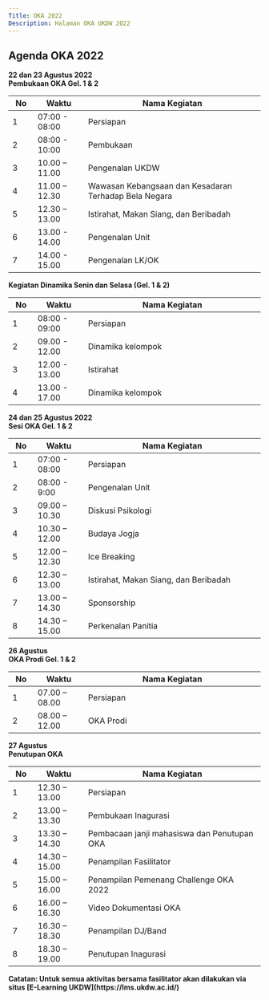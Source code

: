 ```yaml
---
Title: OKA 2022
Description: Halaman OKA UKDW 2022
---
```


## Agenda OKA 2022
<strong>22 dan 23 Agustus 2022<br/>
Pembukaan OKA Gel. 1 &amp; 2</strong><br/>
<table style="width: 100%; max-width: 40em;">
    <thead>
        <tr>
            <th style="width: 10%;">No</th>
            <th style="width: 20%;">Waktu</th>
            <th style="width: 70%;">Nama Kegiatan</th>
        </tr>
    </thead>
    <tbody>
        <tr>
            <td>1</td>
            <td>07:00 - 08:00</td>
            <td>Persiapan</td>
        </tr>
        <tr>
            <td>2</td>
            <td>08:00 - 10:00</td>
            <td>Pembukaan</td>
        </tr>
        <tr>
            <td>3</td>
            <td>10.00 – 11.00</td>
            <td>Pengenalan UKDW</td>
        </tr>
        <tr>
            <td>4</td>
            <td>11.00 – 12.30</td>
            <td>Wawasan Kebangsaan dan Kesadaran Terhadap Bela Negara</td>
        </tr>
        <tr>
            <td>5</td>
            <td>12.30 – 13.00</td>
            <td>Istirahat, Makan Siang, dan Beribadah</td>
        </tr>
        <tr>
            <td>6</td>
            <td>13.00 - 14.00</td>
            <td>Pengenalan Unit</td>
        </tr>
        <tr>
            <td>7</td>
            <td>14.00 - 15.00</td>
            <td>Pengenalan LK/OK</td>
        </tr>
    </tbody>
</table>

<strong>Kegiatan Dinamika Senin dan Selasa (Gel. 1 &amp; 2)<br/>
<table style="width: 100%; max-width: 40em;">
    <thead>
        <tr>
            <th style="width: 10%;">No</th>
            <th style="width: 20%;">Waktu</th>
            <th style="width: 70%;">Nama Kegiatan</th>
        </tr>
    </thead>
    <tbody>
        <tr>
            <td>1</td>
            <td>08:00 - 09:00</td>
            <td>Persiapan</td>
        </tr>
        <tr>
            <td>2</td>
            <td>09.00 - 12.00</td>
            <td>Dinamika kelompok</td>
        </tr>
        <tr>
            <td>3</td>
            <td>12.00 - 13.00</td>
            <td>Istirahat</td>
        </tr>
        <tr>
            <td>4</td>
            <td>13.00 - 17.00</td>
            <td>Dinamika kelompok</td>
        </tr>
    </tbody>
</table>

<strong>24 dan 25 Agustus 2022<br/>
Sesi OKA Gel. 1 &amp; 2</strong><br/>
<table style="width: 100%; max-width: 40em;">
    <thead>
        <tr>
            <th style="width: 10%;">No</th>
            <th style="width: 20%;">Waktu</th>
            <th style="width: 70%;">Nama Kegiatan</th>
        </tr>
    </thead>
    <tbody>
        <tr>
            <td>1</td>
            <td>07:00 - 08:00</td>
            <td>Persiapan</td>
        </tr>
        <tr>
            <td>2</td>
            <td>08:00 - 9:00</td>
            <td>Pengenalan Unit</td>
        </tr>
        <tr>
            <td>3</td>
            <td>09.00 – 10.30</td>
            <td>Diskusi Psikologi</td>
        </tr>
        <tr>
            <td>4</td>
            <td>10.30 – 12.00</td>
            <td>Budaya Jogja</td>
        </tr>
        <tr>
            <td>5</td>
            <td>12.00 – 12.30</td>
            <td>Ice Breaking</td>
        </tr>
        <tr>
            <td>6</td>
            <td>12.30 – 13.00</td>
            <td>Istirahat, Makan Siang, dan Beribadah</td>
        </tr>
        <tr>
            <td>7</td>
            <td>13.00 – 14.30</td>
            <td>Sponsorship</td>
        </tr>
        <tr>
            <td>8</td>
            <td>14.30 – 15.00</td>
            <td>Perkenalan Panitia</td>
        </tr>
    </tbody>
</table>

<strong>26 Agustus<br/>
OKA Prodi Gel. 1 & 2</strong><br/>
<table style="width: 100%; max-width: 40em;">
    <thead>
        <tr>
            <th style="width: 10%;">No</th>
            <th style="width: 20%;">Waktu</th>
            <th style="width: 70%;">Nama Kegiatan</th>
        </tr>
    </thead>
    <tbody>
        <tr>
            <td>1</td>
            <td>07.00 – 08.00</td>
            <td>Persiapan</td>
        </tr>
        <tr>
            <td>2</td>
            <td>08.00 – 12.00</td>
            <td>OKA Prodi</td>
        </tr>
    </tbody>
</table>

<strong>27 Agustus<br/>
Penutupan OKA</strong><br/>
<table style="width: 100%; max-width: 40em;">
    <thead>
        <tr>
            <th style="width: 10%;">No</th>
            <th style="width: 20%;">Waktu</th>
            <th style="width: 70%;">Nama Kegiatan</th>
        </tr>
    </thead>
    <tbody>
        <tr>
            <td>1</td>
            <td>12.30 – 13.00</td>
            <td>Persiapan</td>
        </tr>
        <tr>
            <td>2</td>
            <td>13.00 – 13.30</td>
            <td>Pembukaan Inagurasi</td>
        </tr>
        <tr>
            <td>3</td>
            <td>13.30 – 14.30</td>
            <td>Pembacaan janji mahasiswa dan Penutupan OKA</td>
        </tr>
        <tr>
            <td>4</td>
            <td>14.30 – 15.00</td>
            <td>Penampilan Fasilitator</td>
        </tr>
        <tr>
            <td>5</td>
            <td>15.00 – 16.00</td>
            <td>Penampilan Pemenang Challenge OKA 2022</td>
        </tr>
        <tr>
            <td>6</td>
            <td>16.00 – 16.30</td>
            <td>Video Dokumentasi OKA</td>
        </tr>
        <tr>
            <td>7</td>
            <td>16.30 – 18.30</td>
            <td>Penampilan DJ/Band</td>
        </tr>
        <tr>
            <td>8</td>
            <td>18.30 – 19.00</td>
            <td>Penutupan Inagurasi</td>
        </tr>
    </tbody>
</table>
Catatan: Untuk semua aktivitas bersama fasilitator akan dilakukan via situs [E-Learning UKDW](https://lms.ukdw.ac.id/)
